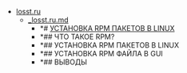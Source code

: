 - <a href = "E:\Node_projects\Node_Way\NBase\_Md\_Index\_Bash_Scripts\contaners\Learn_this\_stash\Rpm\losst.ru\cat.losst.ru\dir.losst.ru.md">losst.ru</a>
    - <a href = "E:\Node_projects\Node_Way\NBase\_Md\_Index\_Bash_Scripts\contaners\Learn_this\_stash\Rpm\losst.ru\_losst.ru.md">_losst.ru.md</a>
        - *# [УСТАНОВКА RPM ПАКЕТОВ В LINUX](https://losst.ru/ustanovka-rpm-paketov-v-linux)
        - *## ЧТО ТАКОЕ RPM?
        - *## УСТАНОВКА RPM ПАКЕТОВ В LINUX
        - *## УСТАНОВКА RPM ФАЙЛА В GUI
        - *## ВЫВОДЫ
